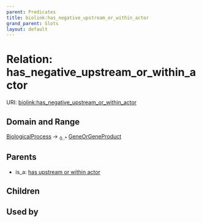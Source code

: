 ```yaml
---
parent: Predicates
title: biolink:has_negative_upstream_or_within_actor
grand_parent: Slots
layout: default
---
```


# Relation: has_negative_upstream_or_within_actor




URI: [biolink:has_negative_upstream_or_within_actor](https://w3id.org/biolink/vocab/has_negative_upstream_or_within_actor)

## Domain and Range

[BiologicalProcess](BiologicalProcess.md) ->  <sub>0..*</sub> [GeneOrGeneProduct](GeneOrGeneProduct.md)

## Parents

 *  is_a: [has upstream or within actor](has_upstream_or_within_actor.md)

## Children


## Used by

